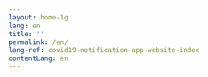 ```yaml
---
layout: home-1g
lang: en
title: ''
permalink: /en/
lang-ref: covid19-notification-app-website-index
contentLang: en
---
```

